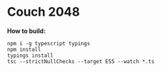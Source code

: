 # Couch 2048

**How to build:**

    npm i -g typescript typings
    npm install
    typings install
    tsc --strictNullChecks --target ES5 --watch *.ts
